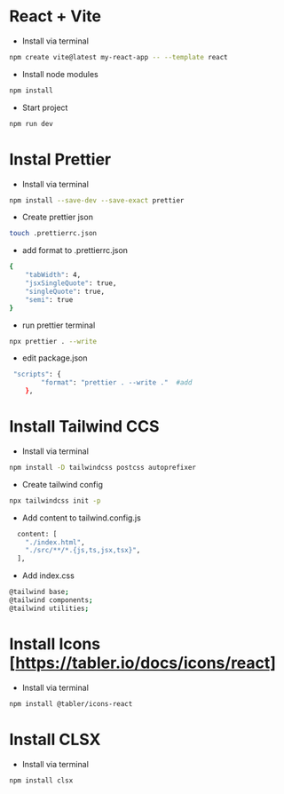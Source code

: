 # React + Vite

-   Install via terminal

```bash
npm create vite@latest my-react-app -- --template react
```

-   Install node modules

```bash
npm install
```

-   Start project

```bash
npm run dev
```

# Instal Prettier

-   Install via terminal

```bash
npm install --save-dev --save-exact prettier
```

-   Create prettier json

```bash
touch .prettierrc.json
```

-   add format to .prettierrc.json

```bash
{
    "tabWidth": 4,
    "jsxSingleQuote": true,
    "singleQuote": true,
    "semi": true
}
```

-   run prettier terminal

```bash
npx prettier . --write
```

-   edit package.json

```bash
 "scripts": {
        "format": "prettier . --write ."  #add
    },
```

# Install Tailwind CCS

-   Install via terminal

```bash
npm install -D tailwindcss postcss autoprefixer
```

-   Create tailwind config

```bash
npx tailwindcss init -p
```

-   Add content to tailwind.config.js

```bash
  content: [
    "./index.html",
    "./src/**/*.{js,ts,jsx,tsx}",
  ],
```

-   Add index.css

```bash
@tailwind base;
@tailwind components;
@tailwind utilities;
```

# Install Icons [https://tabler.io/docs/icons/react]

-   Install via terminal

```bash
npm install @tabler/icons-react
```

# Install CLSX

-   Install via terminal

```bash
npm install clsx
```
